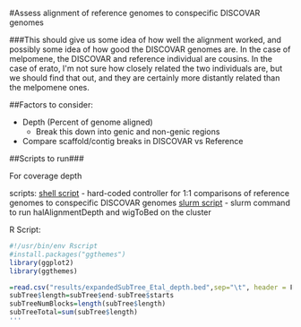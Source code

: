 #Assess alignment of reference genomes to conspecific DISCOVAR genomes

###This should give us some idea of how well the alignment worked, and possibly some idea of how good the DISCOVAR genomes are. In the case of melpomene, the DISCOVAR and reference individual are cousins. In the case of erato, I'm not sure how closely related the two individuals are, but we should find that out, and they are certainly more distantly related than the melpomene ones. 

##Factors to consider: 
- Depth (Percent of genome aligned)
	- Break this down into genic and non-genic regions
- Compare scaffold/contig breaks in DISCOVAR vs Reference


##Scripts to run###

For coverage depth

scripts: 
[shell script](getDepth.sh) - hard-coded controller for 1:1 comparisons of reference genomes to conspecific DISCOVAR genomes
[slurm script](getAlignmentDepth.slurm) - slurm command to run halAlignmentDepth and wigToBed on the cluster

R Script:

```R
#!/usr/bin/env Rscript
#install.packages("ggthemes")
library(ggplot2)
library(ggthemes)

=read.csv("results/expandedSubTree_Etal_depth.bed",sep="\t", header = F, col.names = c("scaffold","start","end"))
subTree$length=subTree$end-subTree$starts
subTreeNumBlocks=length(subTree$length)
subTreeTotal=sum(subTree$length)
'''


